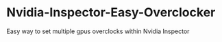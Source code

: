 # Nvidia-Inspector-Easy-Overclocker
Easy way to set multiple gpus overclocks within Nvidia Inspector 
